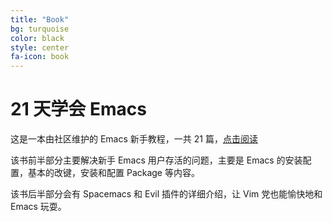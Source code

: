 ```yaml
---
title: "Book"
bg: turquoise
color: black
style: center
fa-icon: book
---
```


# 21 天学会 Emacs

这是一本由社区维护的 Emacs 新手教程，一共 21 篇，[点击阅读](http://book.emacs-china.org)

该书前半部分主要解决新手 Emacs 用户存活的问题，主要是 Emacs 的安装配置，基本的改键，安装和配置 Package 等内容。

该书后半部分会有 Spacemacs 和 Evil 插件的详细介绍，让 Vim 党也能愉快地和 Emacs 玩耍。
